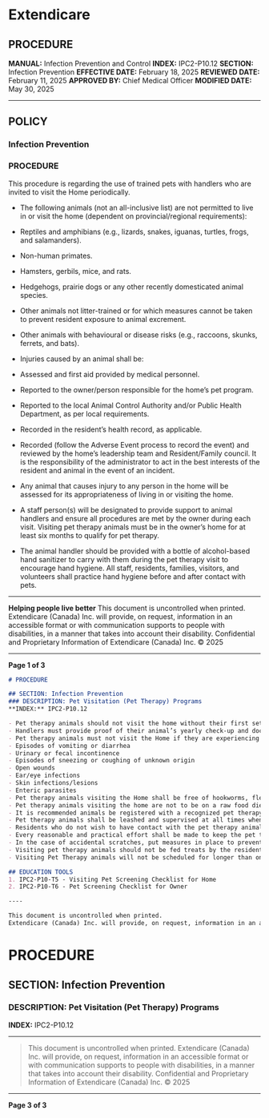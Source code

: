 # Extendicare

## PROCEDURE

**MANUAL:** Infection Prevention and Control
**INDEX:** IPC2-P10.12
**SECTION:** Infection Prevention
**EFFECTIVE DATE:** February 18, 2025
**REVIEWED DATE:** February 11, 2025
**APPROVED BY:** Chief Medical Officer
**MODIFIED DATE:** May 30, 2025

----

## POLICY

### Infection Prevention

### PROCEDURE

This procedure is regarding the use of trained pets with handlers who are invited to visit the Home periodically.

- The following animals (not an all-inclusive list) are not permitted to live in or visit the home (dependent on provincial/regional requirements):
- Reptiles and amphibians (e.g., lizards, snakes, iguanas, turtles, frogs, and salamanders).
- Non-human primates.
- Hamsters, gerbils, mice, and rats.
- Hedgehogs, prairie dogs or any other recently domesticated animal species.
- Other animals not litter-trained or for which measures cannot be taken to prevent resident exposure to animal excrement.
- Other animals with behavioural or disease risks (e.g., raccoons, skunks, ferrets, and bats).

- Injuries caused by an animal shall be:
- Assessed and first aid provided by medical personnel.
- Reported to the owner/person responsible for the home’s pet program.
- Reported to the local Animal Control Authority and/or Public Health Department, as per local requirements.
- Recorded in the resident’s health record, as applicable.
- Recorded (follow the Adverse Event process to record the event) and reviewed by the home’s leadership team and Resident/Family council. It is the responsibility of the administrator to act in the best interests of the resident and animal in the event of an incident.
- Any animal that causes injury to any person in the home will be assessed for its appropriateness of living in or visiting the home.

- A staff person(s) will be designated to provide support to animal handlers and ensure all procedures are met by the owner during each visit. Visiting pet therapy animals must be in the owner’s home for at least six months to qualify for pet therapy.

- The animal handler should be provided with a bottle of alcohol-based hand sanitizer to carry with them during the pet therapy visit to encourage hand hygiene. All staff, residents, families, visitors, and volunteers shall practice hand hygiene before and after contact with pets.

----

**Helping people live better**
This document is uncontrolled when printed.
Extendicare (Canada) Inc. will provide, on request, information in an accessible format or with communication supports to people with disabilities, in a manner that takes into account their disability. Confidential and Proprietary Information of Extendicare (Canada) Inc. © 2025

----

**Page 1 of 3**

```markdown
# PROCEDURE

## SECTION: Infection Prevention
### DESCRIPTION: Pet Visitation (Pet Therapy) Programs
**INDEX:** IPC2-P10.12

- Pet therapy animals should not visit the home without their first set of vaccinations.
- Handlers must provide proof of their animal’s yearly check-up and documentation from a veterinarian to verify all vaccinations are up to date and the animal is healthy (unless a vaccine is deemed a contraindication due to the animal’s older age).
- Pet therapy animals must not visit the Home if they are experiencing the following symptoms from onset to at least one week beyond the resolution of:
- Episodes of vomiting or diarrhea
- Urinary or fecal incontinence
- Episodes of sneezing or coughing of unknown origin
- Open wounds
- Ear/eye infections
- Skin infections/lesions
- Enteric parasites
- Pet therapy animals visiting the Home shall be free of hookworms, fleas, ticks, or mange (mite infestation).
- Pet therapy animals visiting the home are not to be on a raw food diet.
- It is recommended animals be registered with a recognized pet therapy program. Animals not registered should be observed on a continuous basis by the visitation liaison to ensure the animal is well-trained and well-behaved. If there is any evidence of aggressive behaviour, immediately remove the animal from the Home.
- Pet therapy animals shall be leashed and supervised at all times when in the Home.
- Residents who do not wish to have contact with the pet therapy animals shall have documentation in their plan of care and may place signage on the door to their room.
- Every reasonable and practical effort shall be made to keep the pet therapy animals away from residents with allergies, phobias, or dislikes. Pet therapy animals are not allowed in dining rooms, medication rooms, resident bathrooms, or food preparation areas.
- In the case of accidental scratches, put measures in place to prevent this situation from reoccurring with the same animal.
- Visiting pet therapy animals should not be fed treats by the residents. This will be the responsibility of the pet handler to manage. Where possible, make every attempt to discourage visiting pet therapy animals from licking a resident’s skin. If a pet licks a resident, ensure the affected area is washed and hand hygiene occurs.
- Visiting Pet Therapy animals will not be scheduled for longer than one-hour visits to reduce animal fatigue.

## EDUCATION TOOLS
1. IPC2-P10-T5 - Visiting Pet Screening Checklist for Home
2. IPC2-P10-T6 - Pet Screening Checklist for Owner

----

This document is uncontrolled when printed.
Extendicare (Canada) Inc. will provide, on request, information in an accessible format or with communication supports to people with disabilities, in a manner that takes into account their disability. Confidential and Proprietary Information of Extendicare (Canada) Inc. © 2025
```

# PROCEDURE

## SECTION: Infection Prevention

### DESCRIPTION: Pet Visitation (Pet Therapy) Programs

**INDEX:** IPC2-P10.12

----

> This document is uncontrolled when printed.
> Extendicare (Canada) Inc. will provide, on request, information in an accessible format or with communication supports to people with disabilities, in a manner that takes into account their disability. Confidential and Proprietary Information of Extendicare (Canada) Inc. © 2025

----

**Page 3 of 3**